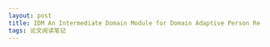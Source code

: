 ```yaml
---
layout: post
title: IDM An Intermediate Domain Module for Domain Adaptive Person Re-ID ICCV_2021
tags: 论文阅读笔记
---
```

